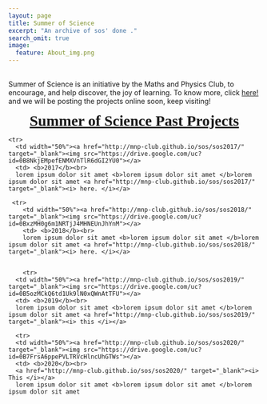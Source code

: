 ```yaml
---
layout: page
title: Summer of Science
excerpt: "An archive of sos' done ."
search_omit: true
image:
  feature: About_img.png
---
```

<!--
<ul class="post-list">
{% for post in site.categories.projects %}



  <li><article><a href="{{ site.url }}{{ post.url }}">{{ post.title }} <span class="entry-date"><time datetime="{{ post.date | date_to_xmlschema }}">{{ post.date | date: "%B %d, %Y" }}</time></span>{% if post.excerpt %} <span class="excerpt">{{ post.excerpt | remove: '\[ ... \]' | remove: '\( ... \)' | markdownify | strip_html | strip_newlines | escape_once }}</span>{% endif %}</a></article></li>
{% endfor %}
</ul>
-->
<style>


table {
    border-collapse: collapse;
    width: 100%;
}

td, th {
    border: 1px solid #dddddd;
    text-align: left;
    padding: 8px;
}

tr:nth-child(even) {
    background-color: #dddddd;
}
</style>
<body>


<br>
Summer of Science is an initiative by the Maths and Physics Club, to encourage, and help discover, the joy of learning. To know more, click <a href="http://mnp-club.github.io/blog/summer-of-science/">here!</a> and
we will be posting the projects online soon, keep visiting!

<br>
<p style="text-align: center;"><span style="font-size:30px;"><u><b><font face="times new roman, times, serif">Summer of Science Past Projects</font></b></u></span></p>


<table>


    <tr>
      <td width="50%"><a href="http://mnp-club.github.io/sos/sos2017/" target="_blank"><img src="https://drive.google.com/uc?id=0B8NkjEMpefENMXVnTlR6dGI2YU0"></a>
      <td> <b>2017</b><br>
      lorem ipsum dolor sit amet <b>lorem ipsum dolor sit amet </b>lorem ipsum dolor sit amet <a href="http://mnp-club.github.io/sos/sos2017/" target="_blank"><i> here. </i></a>

     <tr>
        <td width="50%"><a href="http://mnp-club.github.io/sos/sos2018/" target="_blank"><img src="https://drive.google.com/uc?id=0BxzMH0g6m1NRTjJ4MHNEUnJhYnM"></a>
        <td> <b>2018</b><br>
        lorem ipsum dolor sit amet <b>lorem ipsum dolor sit amet </b>lorem ipsum dolor sit amet <a href="http://mnp-club.github.io/sos/sos2018/" target="_blank"><i> here. </i></a>


        <tr>
      <td width="50%"><a href="http://mnp-club.github.io/sos/sos2019/" target="_blank"><img src="https://drive.google.com/uc?id=0B5ozMCkQ6td1Uk9lN0xQWnAtTFU"></a>
      <td> <b>2019</b><br>
      lorem ipsum dolor sit amet <b>lorem ipsum dolor sit amet </b>lorem ipsum dolor sit amet <a href="http://mnp-club.github.io/sos/sos2019/" target="_blank"><i> this </i></a>

      <tr>
      <td width="50%"><a href="http://mnp-club.github.io/sos/sos2020/" target="_blank"><img src="https://drive.google.com/uc?id=0B7FrsA6ppePVLTRVcHlncUhGTWs"></a>
      <td> <b>2020</b><br>
      <a href="http://mnp-club.github.io/sos/sos2020/" target="_blank"><i> This </i></a>
      lorem ipsum dolor sit amet <b>lorem ipsum dolor sit amet </b>lorem ipsum dolor sit amet 
     
</table>
</body>
